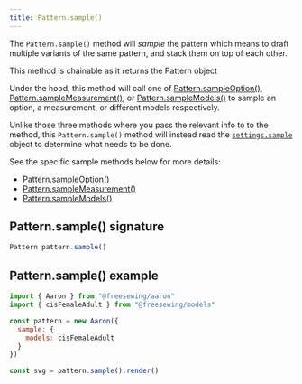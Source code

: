 ```yaml
---
title: Pattern.sample()
---
```


The `Pattern.sample()` method will _sample_ the pattern which means
to draft multiple variants of the same pattern, and stack them on
top of each other.

<Note>This method is chainable as it returns the Pattern object</Note>

Under the hood, this method will call one of
[Pattern.sampleOption()](/reference/api/pattern/sampleoption),
[Pattern.sampleMeasurement()](/reference/api/pattern/samplemeasurement), or
[Pattern.sampleModels()](/reference/api/pattern/samplemodels) to sample
an option, a measurement, or different models respectively.

Unlike those three methods where you pass the relevant info to to the method,
this `Pattern.sample()` method will instead read the
[`settings.sample`](/reference/settings/sample)
object to determine what needs to be done.

See the specific sample methods below for more details:

- [Pattern.sampleOption()](/reference/api/pattern/sampleoption)
- [Pattern.sampleMeasurement()](/reference/api/pattern/samplemeasurement)
- [Pattern.sampleModels()](/reference/api/pattern/samplemodels)

## Pattern.sample() signature

```js
Pattern pattern.sample()
```

## Pattern.sample() example

```js
import { Aaron } from "@freesewing/aaron"
import { cisFemaleAdult } from "@freesewing/models"

const pattern = new Aaron({
  sample: {
    models: cisFemaleAdult
  }
})

const svg = pattern.sample().render()
```

